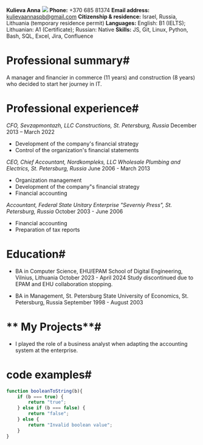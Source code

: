 **Kulieva Anna**
![](C:\Users\User\Pictures\Desktop\photo_2024-06-30_18-43-1)
**Phone:** +370 685 81374
**Email address:** kulievaannaspb@gmail.com
**Citizenship & residence:** Israel, Russia, Lithuania (temporary residence permit)
**Languages:** English: B1 (IELTS); Lithuanian: A1 (Certificate); Russian: Native
**Skills:** JS, Git, Linux, Python, Bash, SQL, Excel, Jira, Confluence

# **Professional summary**#
A manager and financier in commerce (11 years) and construction (8 years) who decided to start her
journey in IT.
# **Professional experience**#
*CFO, Sevzapmontazh, LLC Constructions, St. Petersburg, Russia*
December 2013 – March 2022
* Development of the company's financial strategy
* Control of the organization's financial statements

*CEO, Chief Accountant, Nordkompleks, LLC Wholesale Plumbing and Electrics, St. Petersburg, Russia*
June 2006 - March 2013
* Organization management
* Development of the company"s financial strategy
* Financial accounting

*Accountant, Federal State Unitary Enterprise "Severniy Press", St. Petersburg, Russia*
October 2003 - June 2006
* Financial accounting
* Preparation of tax reports

# **Education**#
* BA in Computer Science, EHU/EPAM School of Digital Engineering, Vilnius, Lithuania
October 2023 - April 2024
Study discontinued due to EPAM and EHU collaboration stopping.

* BA in Management, St. Petersburg State University of Economics, St. Petersburg, Russia
September 1998 - August 2003

# ** My Projects**#
* I played the role of a business analyst when adapting the accounting system at the enterprise.

# **code examples**#
```javascript
function booleanToString(b){
    if (b === true) {
        return "true";
    } else if (b === false) {
        return "false";
    } else {
        return "Invalid boolean value";
    }
}
```
